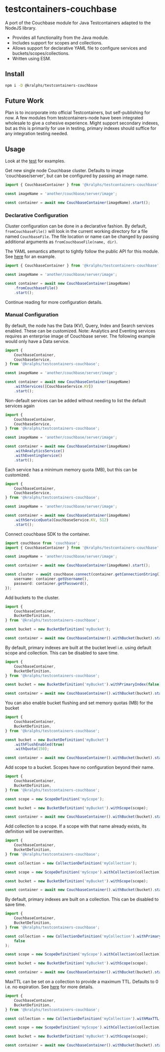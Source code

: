 # testcontainers-couchbase

A port of the Couchbase module for Java Testcontainers adapted to the NodeJS library.

-   Provides all functionality from the Java module.
-   Includes support for scopes and collections.
-   Allows support for declarative YAML file to configure services and buckets/scopes/collections.
-   Written using ESM.

## Install

```bash
npm i -D @kralphs/testcontainers-couchbase
```

## Future Work

Plan is to incorporate into official Testcontainers, but self-publishing for now. A few modules from testcontainers-node have been integrated wholesale to give a cohesive experience. Might support secondary indexes, but as this is primarily for use in testing, primary indexes should suffice for any integration testing needed.

## Usage

Look at the [test](src/couchbase-container.test.ts) for examples.

Get new single node Couchbase cluster. Defaults to image 'couchbase/server', but can be configured by passing an image name.

```typescript
import { CouchbaseContainer } from '@kralphs/testcontainers-couchbase';

const imageName = 'another/couchbase/server/image';

const container = await new CouchbaseContainer(imageName).start();
```

### Declarative Configuration

Cluster configuration can be done in a declarative fashion. By default, `fromCouchbaseFile()` will look in the current working directory for a file named `CouchbaseFile`. The file location or name can be changed by passing additional arguments as `fromCouchbaseFile(name, dir)`.

The YAML semantics attempt to tightly follow the public API for this module. See [here](./CouchbaseFile) for an example.

```typescript
import { CouchbaseContainer } from '@kralphs/testcontainers-couchbase';

const imageName = 'another/couchbase/server/image';

const container = await new CouchbaseContainer(imageName)
    .fromCouchbaseFile()
    .start();
```

Continue reading for more configuration details.

### Manual Configuration

By default, the node has the Data (KV), Query, Index and Search services enabled. These can be customized. Note: Analytics and Eventing services requires an enterprise image of Couchbase server. The following example would only have a Data service.

```typescript
import {
    CouchbaseContainer,
    CouchbaseService,
} from '@kralphs/testcontainers-couchbase';

const imageName = 'another/couchbase/server/image';

const container = await new CouchbaseContainer(imageName)
    .withServices([CouchbaseService.KV])
    .start();
```

Non-default services can be added without needing to list the default services again

```typescript
import {
    CouchbaseContainer,
    CouchbaseService,
} from '@kralphs/testcontainers-couchbase';

const imageName = 'another/couchbase/server/image';

const container = await new CouchbaseContainer(imageName)
    .withAnalyticsService()
    .withEventingService()
    .start();
```

Each service has a minimum memory quota (MB), but this can be customized.

```typescript
import {
    CouchbaseContainer,
    CouchbaseService,
} from '@kralphs/testcontainers-couchbase';

const imageName = 'another/couchbase/server/image';

const container = await new CouchbaseContainer(imageName)
    .withServiceQuota(CouchbaseService.KV, 512)
    .start();
```

Connect couchbase SDK to the container.

```typescript
import couchbase from 'couchbase';
import { CouchbaseContainer } from '@kralphs/testcontainers-couchbase';

const imageName = 'another/couchbase/server/image';

const container = await new CouchbaseContainer(imageName).start();

const cluster = await couchbase.connect(container.getConnectionString(), {
    username: container.getUsername(),
    password: container.getPassword(),
});
```

Add buckets to the cluster.

```typescript
import {
    CouchbaseContainer,
    BucketDefinition,
} from '@kralphs/testcontainers-couchbase';

const bucket = new BucketDefinition('myBucket');

const container = await new CouchbaseContainer().withBucket(bucket).start();
```

By default, primary indexes are built at the bucket level i.e. using default scope and collection. This can be disabled to save time.

```typescript
import {
    CouchbaseContainer,
    BucketDefinition,
} from '@kralphs/testcontainers-couchbase';

const bucket = new BucketDefinition('myBucket').withPrimaryIndex(false);

const container = await new CouchbaseContainer().withBucket(bucket).start();
```

You can also enable bucket flushing and set memory quotas (MB) for the bucket

```typescript
import {
    CouchbaseContainer,
    BucketDefinition,
} from '@kralphs/testcontainers-couchbase';

const bucket = new BucketDefinition('myBucket')
    .withFlushEnabled(true)
    .withQuota(150);

const container = await new CouchbaseContainer().withBucket(bucket).start();
```

Add scope to a bucket. Scopes have no configuration beyond their name.

```typescript
import {
    CouchbaseContainer,
    BucketDefinition,
} from '@kralphs/testcontainers-couchbase';

const scope = new ScopeDefinition('myScope');

const bucket = new BucketDefinition('myBucket').withScope(scope);

const container = await new CouchbaseContainer().withBucket(bucket).start();
```

Add collection to a scope. If a scope with that name already exists, its definition will be overwritten.

```typescript
import {
    CouchbaseContainer,
    BucketDefinition,
} from '@kralphs/testcontainers-couchbase';

const collection = new CollectionDefinition('myCollection');

const scope = new ScopeDefinition('myScope').withCollection(collection);

const bucket = new BucketDefinition('myBucket').withScope(scope);

const container = await new CouchbaseContainer().withBucket(bucket).start();
```

By default, primary indexes are built on a collection. This can be disabled to save time.

```typescript
import {
    CouchbaseContainer,
    BucketDefinition,
} from '@kralphs/testcontainers-couchbase';

const collection = new CollectionDefinition('myCollection').withPrimaryIndex(
    false
);

const scope = new ScopeDefinition('myScope').withCollection(collection);

const bucket = new BucketDefinition('myBucket').withScope(scope);

const container = await new CouchbaseContainer().withBucket(bucket).start();
```

MaxTTL can be set on a collection to provide a maximum TTL. Defaults to 0 i.e. no expiration. See [here](https://docs.couchbase.com/server/current/learn/data/expiration.html#expiration-bucket-versus-item) for more details.

```typescript
import {
    CouchbaseContainer,
    BucketDefinition,
} from '@kralphs/testcontainers-couchbase';

const collection = new CollectionDefinition('myCollection').withMaxTTL(60);

const scope = new ScopeDefinition('myScope').withCollection(collection);

const bucket = new BucketDefinition('myBucket').withScope(scope);

const container = await new CouchbaseContainer().withBucket(bucket).start();
```
